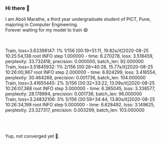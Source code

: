 ### Hi there 👋

<!--
**Infernolia/Infernolia** is a ✨ _special_ ✨ repository because its `README.md` (this file) appears on your GitHub profile.

Here are some ideas to get you started:

- 🔭 I’m currently working on ...
- 🌱 I’m currently learning ...
- 👯 I’m looking to collaborate on ...
- 🤔 I’m looking for help with ...
- 💬 Ask me about ...
- 📫 How to reach me: ...
- 😄 Pronouns: ...
- ⚡ Fun fact: ...
-->


I am Aboli Marathe, a third year undergraduate student of PICT, Pune, majoring in Computer Engineering. <BR>
Forever waiting for my model to train 😄<BR><BR><BR>

Train, loss=3.63398147:   1% 1/156 [00:19<51:11, 19.82s/it]2020-08-25 10:25:54,138 root  INFO     step 1.000000 - time: 6.270278, loss: 3.518459, perplexity: 33.732418, precision: 0.000000, batch_len: 92.000000<BR>
Train, loss=3.51845932:   1% 2/156 [00:26<40:28, 15.77s/it]2020-08-25 10:26:00,967 root  INFO     step 2.000000 - time: 6.824299, loss: 3.416554, perplexity: 30.464268, precision: 0.001736, batch_len: 104.000000<BR>
Train, loss=3.41655445:   2% 3/156 [00:32<33:22, 13.09s/it]2020-08-25 10:26:07,388 root  INFO     step 3.000000 - time: 6.385045, loss: 3.338577, perplexity: 28.178994, precision: 0.001736, batch_len: 96.000000<BR>
Train, loss=3.24832106:   3% 5/156 [00:59<34:44, 13.80s/it]2020-08-25 10:26:34,199 root  INFO     step 5.000000 - time: 6.628492, loss: 3.149625, perplexity: 23.327317, precision: 0.003299, batch_len: 103.000000<BR><BR><BR><BR>


Yup, not converged yet 🤔. 
